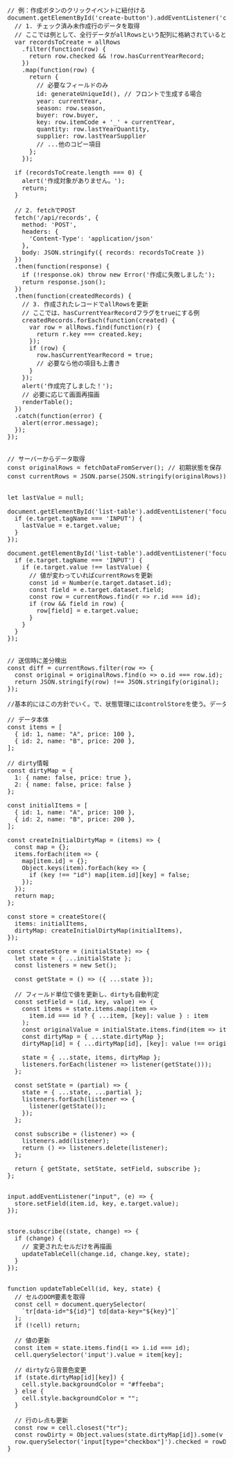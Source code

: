 <pre>

// 例：作成ボタンのクリックイベントに紐付ける
document.getElementById('create-button').addEventListener('click', function() {
  // 1. チェック済み未作成行のデータを取得
  // ここでは例として、全行データがallRowsという配列に格納されているとします
  var recordsToCreate = allRows
    .filter(function(row) {
      return row.checked && !row.hasCurrentYearRecord;
    })
    .map(function(row) {
      return {
        // 必要なフィールドのみ
        id: generateUniqueId(), // フロントで生成する場合
        year: currentYear,
        season: row.season,
        buyer: row.buyer,
        key: row.itemCode + '_' + currentYear,
        quantity: row.lastYearQuantity,
        supplier: row.lastYearSupplier
        // ...他のコピー項目
      };
    });

  if (recordsToCreate.length === 0) {
    alert('作成対象がありません。');
    return;
  }

  // 2. fetchでPOST
  fetch('/api/records', {
    method: 'POST',
    headers: {
      'Content-Type': 'application/json'
    },
    body: JSON.stringify({ records: recordsToCreate })
  })
  .then(function(response) {
    if (!response.ok) throw new Error('作成に失敗しました');
    return response.json();
  })
  .then(function(createdRecords) {
    // 3. 作成されたレコードでallRowsを更新
    // ここでは、hasCurrentYearRecordフラグをtrueにする例
    createdRecords.forEach(function(created) {
      var row = allRows.find(function(r) {
        return r.key === created.key;
      });
      if (row) {
        row.hasCurrentYearRecord = true;
        // 必要なら他の項目も上書き
      }
    });
    alert('作成完了しました！');
    // 必要に応じて画面再描画
    renderTable();
  })
  .catch(function(error) {
    alert(error.message);
  });
});


// サーバーからデータ取得
const originalRows = fetchDataFromServer(); // 初期状態を保存
const currentRows = JSON.parse(JSON.stringify(originalRows)); // ディープコピーして編集用に


let lastValue = null;

document.getElementById('list-table').addEventListener('focusin', function(e) {
  if (e.target.tagName === 'INPUT') {
    lastValue = e.target.value;
  }
});

document.getElementById('list-table').addEventListener('focusout', function(e) {
  if (e.target.tagName === 'INPUT') {
    if (e.target.value !== lastValue) {
      // 値が変わっていればcurrentRowsを更新
      const id = Number(e.target.dataset.id);
      const field = e.target.dataset.field;
      const row = currentRows.find(r => r.id === id);
      if (row && field in row) {
        row[field] = e.target.value;
      }
    }
  }
});


// 送信時に差分検出
const diff = currentRows.filter(row => {
  const original = originalRows.find(o => o.id === row.id);
  return JSON.stringify(row) !== JSON.stringify(original);
});

//基本的にはこの方針でいく。で、状態管理にはcontrolStoreを使う。データベース専用のStoreを一つ作る。シンプルで分かりやすいし、必ずそこを通し、currentDataStore.setState()すように統一する。変化した項目は、フロントでマークする。

// データ本体
const items = [
  { id: 1, name: "A", price: 100 },
  { id: 2, name: "B", price: 200 },
];

// dirty情報
const dirtyMap = {
  1: { name: false, price: true },
  2: { name: false, price: false }
};

const initialItems = [
  { id: 1, name: "A", price: 100 },
  { id: 2, name: "B", price: 200 },
];

const createInitialDirtyMap = (items) => {
  const map = {};
  items.forEach(item => {
    map[item.id] = {};
    Object.keys(item).forEach(key => {
      if (key !== "id") map[item.id][key] = false;
    });
  });
  return map;
};

const store = createStore({
  items: initialItems,
  dirtyMap: createInitialDirtyMap(initialItems),
});

const createStore = (initialState) => {
  let state = { ...initialState };
  const listeners = new Set();

  const getState = () => ({ ...state });

  // フィールド単位で値を更新し、dirtyも自動判定
  const setField = (id, key, value) => {
    const items = state.items.map(item =>
      item.id === id ? { ...item, [key]: value } : item
    );
    const originalValue = initialState.items.find(item => item.id === id)[key];
    const dirtyMap = { ...state.dirtyMap };
    dirtyMap[id] = { ...dirtyMap[id], [key]: value !== originalValue };

    state = { ...state, items, dirtyMap };
    listeners.forEach(listener => listener(getState()));
  };

  const setState = (partial) => {
    state = { ...state, ...partial };
    listeners.forEach(listener => {
      listener(getState());
    });
  };

  const subscribe = (listener) => {
    listeners.add(listener);
    return () => listeners.delete(listener);
  };

  return { getState, setState, setField, subscribe };
};


input.addEventListener("input", (e) => {
  store.setField(item.id, key, e.target.value);
});


store.subscribe((state, change) => {
  if (change) {
    // 変更されたセルだけを再描画
    updateTableCell(change.id, change.key, state);
  }
});


function updateTableCell(id, key, state) {
  // セルのDOM要素を取得
  const cell = document.querySelector(
    `tr[data-id="${id}"] td[data-key="${key}"]`
  );
  if (!cell) return;

  // 値の更新
  const item = state.items.find(i => i.id === id);
  cell.querySelector('input').value = item[key];

  // dirtyなら背景色変更
  if (state.dirtyMap[id][key]) {
    cell.style.backgroundColor = "#ffeeba";
  } else {
    cell.style.backgroundColor = "";
  }

  // 行のレ点も更新
  const row = cell.closest("tr");
  const rowDirty = Object.values(state.dirtyMap[id]).some(v => v);
  row.querySelector('input[type="checkbox"]').checked = rowDirty;
}



</pre>


 
